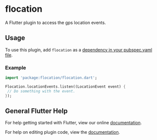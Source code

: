 # flocation

A Flutter plugin to access the gps location events.


## Usage

To use this plugin, add `flocation` as a [dependency in your pubspec.yaml file](https://flutter.io/platform-plugins/).


### Example

``` dart
import 'package:flocation/flocation.dart';

Flocation.locationEvents.listen((LocationEvent event) {
 // Do something with the event.
});
```

## General Flutter Help

For help getting started with Flutter, view our online
[documentation](http://flutter.io/).

For help on editing plugin code, view the [documentation](https://flutter.io/platform-plugins/#edit-code).